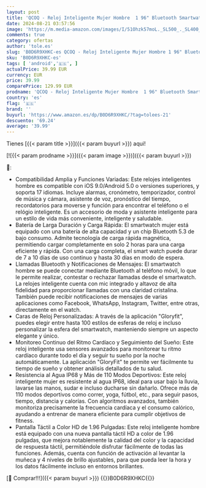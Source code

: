 ```yaml
---
layout: post
title: 'QCOQ - Reloj Inteligente Mujer Hombre  1 96" Bluetooth Smartwatch con 110+ Modos Deportivos  Impermeable IP68  Smart Watch Pulsómetro  Monitor de Sueño  Podómetro  Pulsera Actividad para iOS Android  Rosa'
date: 2024-08-21 03:57:56
image: 'https://m.media-amazon.com/images/I/51Ohzk57moL._SL500_._SL400_.jpg'
comments: true
category: ofertas
author: 'tole.es'
slug: 'B0D6R9XHKC-es QCOQ - Reloj Inteligente Mujer Hombre 1 96" Bluetooth...'
sku: 'B0D6R9XHKC-es'
tags: [ 'android','🇪🇸', ]
actualPrice: 39.99 EUR
currency: EUR
price: 39.99
comparePrice: 129.99 EUR
prodname: 'QCOQ - Reloj Inteligente Mujer Hombre  1 96" Bluetooth Smartwatch con 110+ Modos Deportivos  Impermeable IP68  Smart Watch Pulsómetro  Monitor de Sueño  Podómetro  Pulsera Actividad para iOS Android  Rosa'
country: 'es'
flag: '🇪🇸'
brand: ''
buyurl: 'https://www.amazon.es/dp/B0D6R9XHKC/?tag=tolees-21'
descuento: '69.24'
average: '39.99'
---
```


Tienes [{{< param title >}}]({{< param buyurl >}}) aqui!

[![{{< param prodname >}}]({{< param image >}})]({{< param buyurl >}})

🔎:

- Compatibilidad Amplia y Funciones Variadas: Este relojes inteligentes hombre es compatible con iOS 9.0/Android 5.0 o versiones superiores, y soporta 17 idiomas. Incluye alarmas, cronómetro, temporizador, control de música y cámara, asistente de voz, pronóstico del tiempo, recordatorios para moverse y función para encontrar el teléfono o el relógio inteligente. Es un accesorio de moda y asistente inteligente para un estilo de vida más conveniente, inteligente y saludable.
- Batería de Larga Duración y Carga Rápida: El smartwatch mujer está equipado con una batería de alta capacidad y un chip Bluetooth 5.3 de bajo consumo. Admite tecnología de carga rápida magnética, permitiendo cargar completamente en solo 2 horas para una carga eficiente y rápida. Con una carga completa, el smart watch puede durar de 7 a 10 días de uso continuo y hasta 30 días en modo de espera.
- Llamadas Bluetooth y Notificaciones de Mensajes: El smartwatch hombre se puede conectar mediante Bluetooth al teléfono móvil, lo que le permite realizar, contestar o rechazar llamadas desde el smartwatch. La relojes inteligente cuenta con mic integrado y altavoz de alta fidelidad para proporcionar llamadas con una claridad cristalina. También puede recibir notificaciones de mensajes de varias aplicaciones como Facebook, WhatsApp, Instagram, Twitter, entre otras, directamente en el watch.
- Caras de Reloj Personalizadas: A través de la aplicación "Gloryfit", puedes elegir entre hasta 100 estilos de esferas de reloj e incluso personalizar la esfera del smartwatch, manteniendo siempre un aspecto elegante y único.
- Monitoreo Continuo del Ritmo Cardíaco y Seguimiento del Sueño: Este reloj inteligente usa sensores avanzados para monitorear tu ritmo cardíaco durante todo el día y seguir tu sueño por la noche automáticamente. La aplicación "GloryFit" te permite ver fácilmente tu tiempo de sueño y obtener análisis detallados de tu salud.
- Resistencia al Agua IP68 y Más de 110 Modos Deportivos: Este reloj inteligente mujer es resistente al agua IP68, ideal para usar bajo la lluvia, lavarse las manos, sudar e incluso ducharse sin dañarlo. Ofrece más de 110 modos deportivos como correr, yoga, fútbol, etc., para seguir pasos, tiempo, distancia y calorías. Con algoritmos avanzados, también monitoriza precisamente la frecuencia cardíaca y el consumo calórico, ayudando a entrenar de manera eficiente para cumplir objetivos de fitness.
- Pantalla Táctil a Color HD de 1.96 Pulgadas: Este reloj inteligente hombre está equipado con una nueva pantalla táctil HD a color de 1.96 pulgadas, que mejora notablemente la calidad del color y la capacidad de respuesta táctil, permitiéndole disfrutar fácilmente de todas las funciones. Además, cuenta con función de activación al levantar la muñeca y 4 niveles de brillo ajustables, para que pueda leer la hora y los datos fácilmente incluso en entornos brillantes.

[🛒 Comprar!!!]({{< param buyurl >}})
{{<world>}}B0D6R9XHKC{{</world>}}
